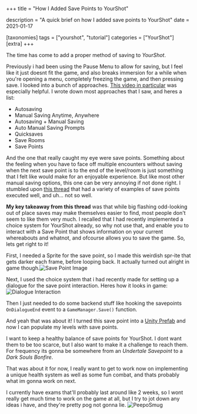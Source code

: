 +++
title = "How I Added Save Points to YourShot"

description = "A quick brief on how I added save points to YourShot"
date = 2021-01-17

[taxonomies]
tags = ["yourshot", "tutorial"]
categories = ["YourShot"]
[extra]
+++

The time has come to add a proper method of saving to _YourShot_. <!-- more -->

Previously i had been using the Pause Menu to allow for saving, but I feel like it just doesnt fit the game, and also breaks immersion for a while when you're opening a menu, completely freezing the game, and then pressing save. I looked into a bunch of approaches. [This video in particular](https://www.youtube.com/watch?v=PJZByWHtzb8&ab_channel=NakeyJakey) was especially helpful. I wrote down most approaches that I saw, and heres a list:

- Autosaving
- Manual Saving Anytime, Anywhere
- Autosaving + Manual Saving
- Auto Manual Saving Prompts
- Quicksaves
- Save Rooms
- Save Points

And the one that really caught my eye were save points. Something about the feeling when you have to face off multiple encounters without saving when the next save point is to the end of the level/room is just something that I felt like would make for an enjoyable experience. But like most other manual saving options, this one can be very annoying if not done right. I stumbled upon [this thread](https://www.resetera.com/threads/save-points-in-games-examples-of-great-and-poor-execution.17575/) that had a variety of examples of save points executed well, and uh... not so well.

**My key takeaway from this thread** was that while big flashing odd-looking out of place saves may make themselves easier to find, most people don't seem to like them very much. I recalled that I had recently implemented a choice system for YourShot already, so why not use that, and enable you to interact with a Save Point that shows information on your current whereabouts and whatnot, and ofcourse allows you to save the game. So, lets get right to it!

First, I needed a Sprite for the save point, so I made this weirdish spr-ite that gets darker each frame, before looping back. It actually turned out alright in game though.![Save Point Image](https://i.ibb.co/QN95WtX/savepoint.png)

Next, I used the choice system that i had recently made for setting up a dialogue for the save point interaction. Heres how it looks in game:
![Dialogue Interaction](https://i.ibb.co/nQBX0mC/Epic.gif)

Then I just needed to do some backend stuff like hooking the savepoints `OnDialogueEnd` event to a `GameManager.Save()` function.

And yeah that was about it! I turned this save point into a [Unity Prefab](https://docs.unity3d.com/Manual/Prefabs.html) and now I can populate my levels with save points.

I want to keep a healthy balance of save points for YourShot. I dont want them to be too scarce, but I also want to make it a challenge to reach them. For frequency its gonna be somewhere from an _Undertale Savepoint_ to a _Dark Souls Bonfire_.

That was about it for now, I really want to get to work now on implementing a unique health system as well as some fun combat, and thats probably what im gonna work on next.

I currently have exams that'll probably last around like 2 weeks, so I wont really get much time to work on the game at all, but I try to jot down any ideas i have, and they're pretty pog not gonna lie.
![PeepoSmug](https://i.ibb.co/PTjt73R/789549358080720916.png)
